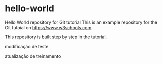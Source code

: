 # hello-world
Hello World repository for Git tutorial
This is an example repository for the Git tutoial on https://www.w3schools.com

This repository is built step by step in the tutorial.

modificação de teste

atualização de treinamento
